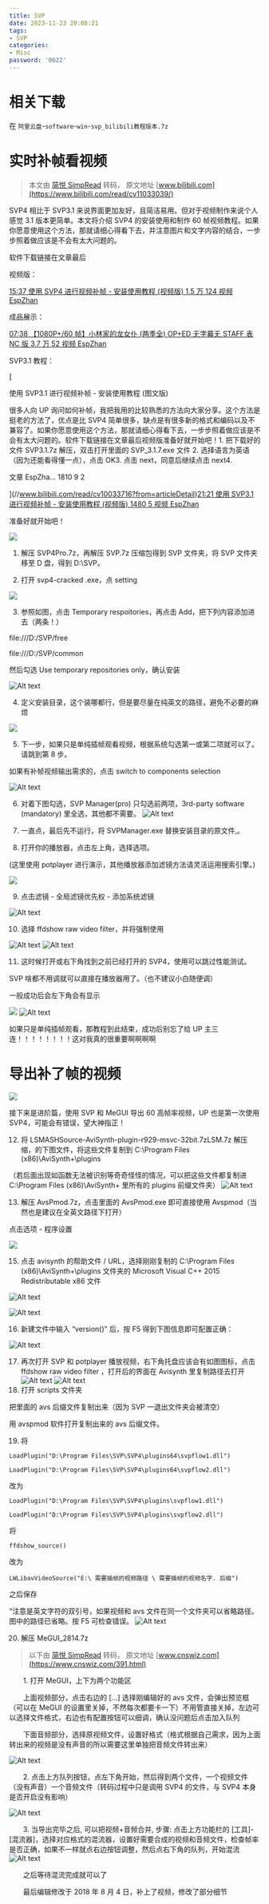 ```yaml
---
title: SVP
date: 2023-11-23 20:08:21
tags:
- SVP
categories:
- Misc
password: '0622'
---
```




# 相关下载

在 `阿里云盘`-`software`-`win`-`svp_bilibili教程版本.7z`


# 实时补帧看视频


> 本文由 [简悦 SimpRead](http://ksria.com/simpread/) 转码， 原文地址 [www.bilibili.com](https://www.bilibili.com/read/cv11033039/)

SVP4 相比于 SVP3.1 来说界面更加友好，且简洁易用。但对于视频制作来说个人感觉 3.1 版本更简单。本文将介绍 SVP4 的安装使用和制作 60 帧视频教程。如果你愿意使用这个方法，那就请细心得看下去，并注意图片和文字内容的结合，一步步照着做应该是不会有太大问题的。

软件下载链接在文章最后

视频版：

[15:37 使用 SVP4 进行视频补帧 - 安装使用教程 (视频版) 1.5 万 124 视频 EspZhan](//www.bilibili.com/video/BV1G5411w7Ux)

成品展示：

[07:38 【1080P+/60 帧】小林家的龙女仆 (两季全) OP+ED 无字幕无 STAFF 表 NC 版 3.7 万 52 视频 EspZhan](//www.bilibili.com/video/BV1vv411772t)

SVP3.1 教程：

[

使用 SVP3.1 进行视频补帧 - 安装使用教程 (图文版)

很多人向 UP 询问如何补帧，我把我用的比较熟悉的方法向大家分享。这个方法是挺老的方法了，优点是比 SVP4 简单很多，缺点是有很多新的格式和编码以及不兼容了。如果你愿意使用这个方法，那就请细心得看下去，一步步照着做应该是不会有太大问题的。软件下载链接在文章最后视频版准备好就开始吧！1. 把下载好的文件 SVP3.1.7z 解压，双击打开里面的 SVP_3.1.7.exe 文件 2. 选择语言为英语（因为还能看得懂一点），点击 OK3. 点击 next，同意后继续点击 next4.

文章 EspZha... 1810 9 2

](//www.bilibili.com/read/cv10033716?from=articleDetail)[21:21 使用 SVP3.1 进行视频补帧 - 安装使用教程 (视频版) 1480 5 视频 EspZhan](//www.bilibili.com/video/BV1xV411v7YT)

准备好就开始吧！  

![](http://i0.hdslb.com/bfs/article/4aa545dccf7de8d4a93c2b2b8e3265ac0a26d216.png)

1. 解压 SVP4Pro.7z，再解压 SVP.7z 压缩包得到 SVP 文件夹，将 SVP 文件夹移至 D 盘，得到 D:\SVP。

2. 打开 svp4-cracked .exe，点 setting

![](http://i0.hdslb.com/bfs/article/watermark/4a81fda6c1c0376cdd50a8b1f4092dacdb5e3e4e.png)

3. 参照如图，点击 Temporary respoitories，再点击 Add，把下列内容添加进去（两条！）

file:///D:/SVP/free

file:///D:/SVP/common

然后勾选 Use temporary repositories only，确认安装

![Alt text](../img/svp_megui/image.png)

4. 定义安装目录，这个装哪都行，但是要尽量在纯英文的路径，避免不必要的麻烦

![](http://i0.hdslb.com/bfs/article/watermark/8e49c57af34ed858a42e44a3df72afc639e5e41a.png)

5. 下一步，如果只是单纯插帧观看视频，根据系统勾选第一或第二项就可以了。请跳到第 8 步。

如果有补帧视频输出需求的，点击 switch to components selection

![Alt text](../img/svp_megui/image-1.png)

6. 对着下图勾选，SVP Manager(pro) 只勾选前两项，3rd-party software (mandatory) 里全选，其他都不需要。
![Alt text](../img/svp_megui/image-2.png)

7. 一直点，最后先不运行，将 SVPManager.exe 替换安装目录的原文件,。

8. 打开你的播放器，点击左上角，选择选项。

(这里使用 potplayer 进行演示，其他播放器添加滤镜方法请灵活运用搜索引擎。)

![](http://i0.hdslb.com/bfs/article/watermark/8ef54a7f3ad1bc5ad1e4434956582650cba67ebf.png)

9. 点击滤镜 - 全局滤镜优先权 - 添加系统滤镜

![Alt text](../img/svp_megui/image-3.png)

10. 选择 ffdshow raw video filter，并将强制使用

![Alt text](../img/svp_megui/image-4.png)
![Alt text](../img/svp_megui/image-5.png)

11. 这时候打开或右下角找到之前已经打开的 SVP4，使用可以跳过性能测试。

SVP 啥都不用调就可以直接在播放器用了。（也不建议小白随便调）

一般成功后会左下角会有显示

![](http://i0.hdslb.com/bfs/article/watermark/e9be45769453ee76e27260c1a71076d21ac7754d.png) 
![Alt text](../img/svp_megui/image-6.png)

如果只是单纯插帧观看，那教程到此结束，成功后别忘了给 UP 主三连！！！！！！！！这对我真的很重要啊啊啊啊



# 导出补了帧的视频

![](http://i0.hdslb.com/bfs/article/4aa545dccf7de8d4a93c2b2b8e3265ac0a26d216.png)


接下来是进阶篇，使用 SVP 和 MeGUI 导出 60 高帧率视频，UP 也是第一次使用 SVP4，可能会有错误，望大神指正！

12. 将 LSMASHSource-AviSynth-plugin-r929-msvc-32bit.7zLSM.7z 解压缩，的下图文件，将这些文件复制到 C:\Program Files (x86)\AviSynth+\plugins

（若后面出现如函数无法被识别等奇奇怪怪的情况，可以把这些文件都复制进 C:\Program Files (x86)\AviSynth+ 里所有的 plugins 前缀文件夹）
![Alt text](../img/svp_megui/image-7.png)

13. 解压 AvsPmod.7z，点击里面的 AvsPmod.exe 即可直接使用 Avspmod（当然也是建议在全英文路径下打开）

点击选项 - 程序设置

![](http://i0.hdslb.com/bfs/article/watermark/45cca63e7422f66b5c12907262ad1c5949d1cc88.png)

15. 点击 avisynth 的帮助文件 / URL，选择刚刚复制的 C:\Program Files (x86)\AviSynth+\plugins 文件夹的 Microsoft Visual C++ 2015 Redistributable x86 文件

![Alt text](../img/svp_megui/image-8.png) 

![Alt text](../img/svp_megui/image-9.png)

16. 新建文件中输入 “version()” 后，按 F5 得到下图信息即可配置正确：

![Alt text](../img/svp_megui/image-10.png)

17. 再次打开 SVP 和 potplayer 播放视频，右下角托盘应该会有如图图标，点击 ffdshow raw video filter ，打开后的界面在 Avisynth 里复制路径去打开
![Alt text](../img/svp_megui/image-11.png)
![Alt text](../img/svp_megui/image-12.png)
18. 打开 scripts 文件夹

把里面的 avs 后缀文件复制出来（因为 SVP 一退出文件夹会被清空）

用 avspmod 软件打开复制出来的 avs 后缀文件。

19. 将
```
LoadPlugin("D:\Program Files\SVP\SVP4\plugins64\svpflow1.dll")

LoadPlugin("D:\Program Files\SVP\SVP4\plugins64\svpflow2.dll")
```
改为
```
LoadPlugin("D:\Program Files\SVP\SVP4\plugins\svpflow1.dll")

LoadPlugin("D:\Program Files\SVP\SVP4\plugins\svpflow2.dll")
```
将

`ffdshow_source()`

改为

`LWLibavVideoSource("E:\ 需要插帧的视频路径 \ 需要插帧的视频名字. 后缀")`

之后保存

“注意是英文字符的双引号，如果视频和 avs 文件在同一个文件夹可以省略路径。图中的路径已省略。按 F5 可检查错误。
![Alt text](../img/svp_megui/image-13.png)

20. 解压 MeGUI_2814.7z

> 以下由 [简悦 SimpRead](http://ksria.com/simpread/) 转码， 原文地址 [www.cnswiz.com](https://www.cnswiz.com/391.html)


　　1. 打开 MeGUI，上下为两个功能区

　　上面视频部分，点击右边的 […] 选择刚编辑好的 avs 文件，会弹出预览框（可以在 MeGUI 的设置里关掉，不然每次都要卡一下）不用管直接关掉，左边可以选择文件格式，右边也有配置按钮可以细调，确认没问题后点击加入队列

　　下面音频部分，选择原视频文件，设置好格式（格式根据自己需求，因为上面转出来的视频是没有声音的所以需要这里单独把音频文件转出来）

![Alt text](../img/svp_megui/image-14.png)

　　2. 点击上方队列按钮，点左下角开始，然后得到两个文件，一个视频文件（没有声音）一个音频文件（转码过程中只是调用 SVP4 的文件，与 SVP4 本身是否开启没有影响）

![Alt text](../img/svp_megui/image-15.png)

　　3. 当导出完毕之后, 可以把视频+音频合并, 步骤: 点击上方功能栏的 [工具]-[混流器]，选择对应格式的混流器，设置好需要合成的视频和音频文件，检查帧率是否正确，如果不一样就点右边按钮调整，然后点右下角的队列，开始混流
![Alt text](../img/svp_megui/image-16.png)

　　之后等待混流完成就可以了

　　最后编辑修改于 2018 年 8 月 4 日，补上了视频，修改了部分细节